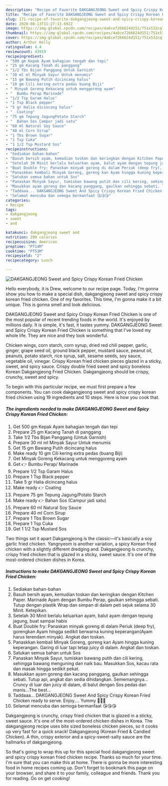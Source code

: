 ```yaml
---
description: "Recipe of Favorite DAKGANGJEONG Sweet and Spicy Crispy Korean Fried Chicken"
title: "Recipe of Favorite DAKGANGJEONG Sweet and Spicy Crispy Korean Fried Chicken"
slug: 171-recipe-of-favorite-dakgangjeong-sweet-and-spicy-crispy-korean-fried-chicken
date: 2020-08-13T11:27:13.692Z
image: https://img-global.cpcdn.com/recipes/4a6ce7266624d151/751x532cq70/dakgangjeong-sweet-and-spicy-crispy-korean-fried-chicken-resipi-foto-utama.jpg
thumbnail: https://img-global.cpcdn.com/recipes/4a6ce7266624d151/751x532cq70/dakgangjeong-sweet-and-spicy-crispy-korean-fried-chicken-resipi-foto-utama.jpg
cover: https://img-global.cpcdn.com/recipes/4a6ce7266624d151/751x532cq70/dakgangjeong-sweet-and-spicy-crispy-korean-fried-chicken-resipi-foto-utama.jpg
author: Arthur Kelly
ratingvalue: 4.4
reviewcount: 43919
recipeingredient:
- "500 gm Kepak Ayam bahagian tengah dan tepi"
- "25 gm Kacang Tanah di panggang"
- "1/2 Tbs Bijan Panggang Untuk Garnish"
- "30 ml ml Minyak Sayur Untuk menumis"
- "15 gm Bawang Putih dicincang halus"
- "10 gm Cili kering extra pedas buang Biji"
- " Minyak Goreng Kekacang untuk menggoreng ayam"
- "  Bumbu Perap Marinade"
- "1/2 Tsp Garam Halus"
- "1 Tsp Black pepper"
- "5 gr Halia dicincang halus"
- "  Coating"
- "75 gm Tepung JagungPotato Starch"
- "  Bahan Sos Campur jadi satu"
- "60 ml Natural Soy Sauce"
- "40 ml Corn Sirup"
- "1 Tbs Brown Sugar"
- "1 Tsp Cuka"
- "1 1/2 Tsp Mustard Sos"
recipeinstructions:
- "Sediakan bahan-bahan"
- "Basuh bersih ayam, kemudian toskan dan keringkan dengan Kitchen Paper. Marinade Ayam dengan Bumbu Perap, gaulkan sehingga sebati. Tutup dengan plastik Wrap dan simpan di dalam peti sejuk selama 30 Minit. Ketepikan."
- "Setelah 30 Minit berlalu keluarkan ayam, balut ayam dengan tepung jagung, buat sampai habis"
- "Buat Double fry: Panaskan minyak goreng di dalam Periuk (deep fry), gorengkan Ayam hingga sedikit berwarna kuning keperangan(Ayam harus terendam minyak). Angkat dan toskan."
- "Panaskkan kembali Minyak Goreng, goreng kan Ayam hingga kuning keperangan. Garing di luar tapi tetap juicy di dalam. Angkat dan toskan."
- "Satukan semua bahan untuk Sos"
- "Panaskan Minyak Sayur, tumiskan bawang putih dan cili kering, sehingga bawang menguning dan naik bau. Masukkan Sos, kacau rata dan masak hingga sedikit pekat."
- "Masukkan ayam goreng dan kacang panggang, gaulkan sehingga sebati. Tutup api, angkat dan sedia dihidangkan. Sememangnya... Cruncy di luar dan juicy di dalam, di balut dengan Sos pedas dan manis...The best..."
- "Taddaaa... DAKGANGJEONG Sweet And Spicy Crispy Korean Fried Chicken ready to serve. Enjoy.... Yummy 🤤🤤🤤"
- "Selamat mencuba dan semoga bermanfaat 😘😘😘"
categories:
- Recipe
tags:
- dakgangjeong
- sweet
- and

katakunci: dakgangjeong sweet and 
nutrition: 299 calories
recipecuisine: American
preptime: "PT14M"
cooktime: "PT53M"
recipeyield: "2"
recipecategory: Lunch

---
```



![DAKGANGJEONG Sweet and Spicy Crispy Korean Fried Chicken](https://img-global.cpcdn.com/recipes/4a6ce7266624d151/751x532cq70/dakgangjeong-sweet-and-spicy-crispy-korean-fried-chicken-resipi-foto-utama.jpg)

Hello everybody, it is Drew, welcome to our recipe page. Today, I'm gonna show you how to make a special dish, dakgangjeong sweet and spicy crispy korean fried chicken. One of my favorites. This time, I'm gonna make it a bit unique. This is gonna smell and look delicious.

DAKGANGJEONG Sweet and Spicy Crispy Korean Fried Chicken is one of the most popular of recent trending foods in the world. It's enjoyed by millions daily. It is simple, it's fast, it tastes yummy. DAKGANGJEONG Sweet and Spicy Crispy Korean Fried Chicken is something that I've loved my whole life. They are nice and they look wonderful.

Chicken wings, corn starch, corn syrup, dried red chili pepper, garlic, ginger, grape seed oil, ground black pepper, mustard sauce, peanut oil, peanuts, potato starch, rice syrup, salt, sesame seeds, soy sauce, vegetable oil, vinegar. Crispy Korean fried chicken pieces glazed in a sticky, sweet, and spicy sauce. Crispy double fried sweet and spicy boneless Korean Dakgangjeong Fried Chicken. Dakgangjeong should be crispy, crunchy, sweet and spicy.


To begin with this particular recipe, we must first prepare a few components. You can cook dakgangjeong sweet and spicy crispy korean fried chicken using 19 ingredients and 10 steps. Here is how you cook that.

<!--inarticleads1-->

##### The ingredients needed to make DAKGANGJEONG Sweet and Spicy Crispy Korean Fried Chicken:

1. Get 500 gm Kepak Ayam bahagian tengah dan tepi
1. Prepare 25 gm Kacang Tanah di panggang
1. Take 1/2 Tbs Bijan Panggang (Untuk Garnish)
1. Prepare 30 ml ml Minyak Sayur Untuk menumis
1. Get 15 gm Bawang Putih dicincang halus
1. Make ready 10 gm Cili kering extra pedas (buang Biji)
1. Get  Minyak Goreng Kekacang untuk menggoreng ayam
1. Get  👉 Bumbu Perap/ Marinade
1. Prepare 1/2 Tsp Garam Halus
1. Prepare 1 Tsp Black pepper
1. Take 5 gr Halia dicincang halus
1. Make ready  👉 Coating
1. Prepare 75 gm Tepung Jagung/Potato Starch
1. Make ready  👉 Bahan Sos (Campur jadi satu)
1. Prepare 60 ml Natural Soy Sauce
1. Prepare 40 ml Corn Sirup
1. Prepare 1 Tbs Brown Sugar
1. Prepare 1 Tsp Cuka
1. Get 1 1/2 Tsp Mustard Sos


Two things set it apart Dakgangjeong is the classic—it&#39;s basically a soy garlic fried chicken. Yangnyeom is another variation, a spicy Korean fried chicken with a slightly different dredging and. Dakgangjeong is crunchy, crispy fried chicken that is glazed in a sticky, sweet sauce. It&#39;s one of the most-ordered chicken dishes in Korea. 

<!--inarticleads2-->

##### Instructions to make DAKGANGJEONG Sweet and Spicy Crispy Korean Fried Chicken:

1. Sediakan bahan-bahan
1. Basuh bersih ayam, kemudian toskan dan keringkan dengan Kitchen Paper. Marinade Ayam dengan Bumbu Perap, gaulkan sehingga sebati. Tutup dengan plastik Wrap dan simpan di dalam peti sejuk selama 30 Minit. Ketepikan.
1. Setelah 30 Minit berlalu keluarkan ayam, balut ayam dengan tepung jagung, buat sampai habis
1. Buat Double fry: Panaskan minyak goreng di dalam Periuk (deep fry), gorengkan Ayam hingga sedikit berwarna kuning keperangan(Ayam harus terendam minyak). Angkat dan toskan.
1. Panaskkan kembali Minyak Goreng, goreng kan Ayam hingga kuning keperangan. Garing di luar tapi tetap juicy di dalam. Angkat dan toskan.
1. Satukan semua bahan untuk Sos
1. Panaskan Minyak Sayur, tumiskan bawang putih dan cili kering, sehingga bawang menguning dan naik bau. Masukkan Sos, kacau rata dan masak hingga sedikit pekat.
1. Masukkan ayam goreng dan kacang panggang, gaulkan sehingga sebati. Tutup api, angkat dan sedia dihidangkan. Sememangnya... Cruncy di luar dan juicy di dalam, di balut dengan Sos pedas dan manis...The best...
1. Taddaaa... DAKGANGJEONG Sweet And Spicy Crispy Korean Fried Chicken ready to serve. Enjoy.... Yummy 🤤🤤🤤
1. Selamat mencuba dan semoga bermanfaat 😘😘😘


Dakgangjeong is crunchy, crispy fried chicken that is glazed in a sticky, sweet sauce. It&#39;s one of the most-ordered chicken dishes in Korea. The dakgangjeong recipe uses bite sized boneless chicken pieces, so it cooks up very fast for a quick snack! Dakgangjeong (Korean Fried &amp; Candied Chicken). A thin, crispy exterior and a spicy-sweet-salty sauce are the hallmarks of dakgangjeong. 

So that's going to wrap this up for this special food dakgangjeong sweet and spicy crispy korean fried chicken recipe. Thanks so much for your time. I'm sure that you can make this at home. There is gonna be more interesting food in home recipes coming up. Don't forget to bookmark this page on your browser, and share it to your family, colleague and friends. Thank you for reading. Go on get cooking!
